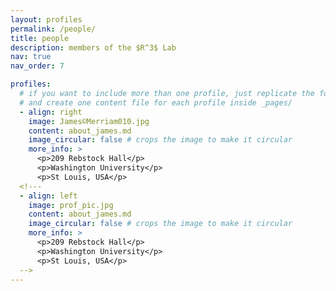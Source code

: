 ```yaml
---
layout: profiles
permalink: /people/
title: people
description: members of the $R^3$ Lab
nav: true
nav_order: 7

profiles:
  # if you want to include more than one profile, just replicate the following block
  # and create one content file for each profile inside _pages/
  - align: right
    image: James©Merriam010.jpg
    content: about_james.md
    image_circular: false # crops the image to make it circular
    more_info: >
      <p>209 Rebstock Hall</p>
      <p>Washington University</p>
      <p>St Louis, USA</p>
  <!---
  - align: left
    image: prof_pic.jpg
    content: about_james.md
    image_circular: false # crops the image to make it circular
    more_info: >
      <p>209 Rebstock Hall</p>
      <p>Washington University</p>
      <p>St Louis, USA</p>
  -->
---
```

